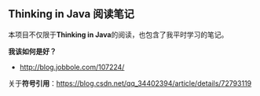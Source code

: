 ## Thinking in Java 阅读笔记

本项目不仅限于**Thinking in Java**的阅读，也包含了我平时学习的笔记。



**我该如何是好？**

- http://blog.jobbole.com/107224/

关于**符号引用**：https://blog.csdn.net/qq_34402394/article/details/72793119

